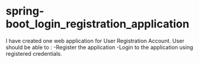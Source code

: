 # spring-boot_login_registration_application
I have created one web application for User Registration Account. User should be able to : -Register the application -Login to the application using registered credentials.
